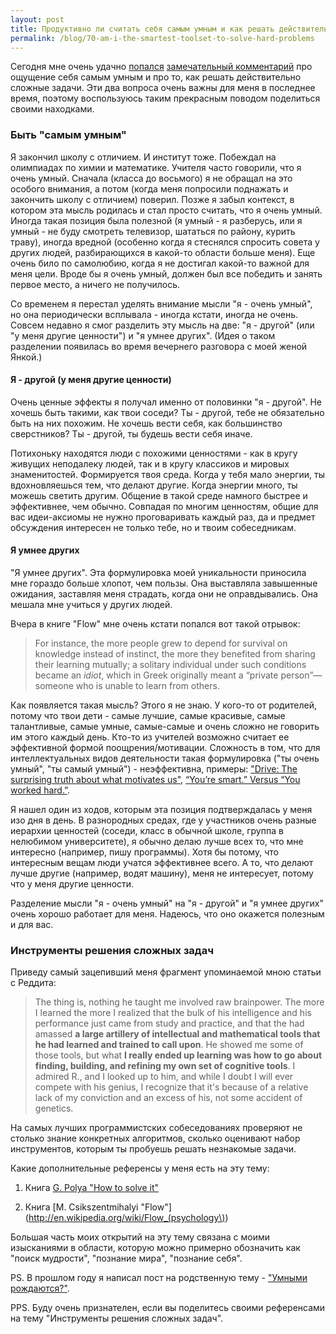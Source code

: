 ```yaml
---
layout: post
title: Продуктивно ли считать себя самым умным и как решать действительно сложные задачи
permalink: /blog/70-am-i-the-smartest-toolset-to-solve-hard-problems
---
```

Сегодня мне очень удачно [попался](http://news.ycombinator.com/item?id=3427762) [замечательный комментарий](http://www.reddit.com/r/confession/comments/nxdzz/im_not_as_smart_as_i_thought_i_was/c3d91jl) про ощущение себя самым умным и про то, как решать действительно сложные задачи. Эти два вопроса очень важны для меня в последнее время, поэтому воспользуюсь таким прекрасным поводом поделиться своими находками.
<!--more-->

### Быть "самым умным"

Я закончил школу с отличием. И институт тоже. Побеждал на олимпиадах по химии и математике. Учителя часто говорили, что я очень умный. Сначала (класса до восьмого) я не обращал на это особого внимания, а потом (когда меня попросили поднажать и закончить школу с отличием) поверил. Позже я забыл контекст, в котором эта мысль родилась и стал просто считать, что я очень умный. Иногда такая позиция была полезной (я умный - я разберусь, или я умный - не буду смотреть телевизор, шататься по району, курить траву), иногда вредной (особенно когда я стеснялся спросить совета у других людей, разбирающихся в какой-то области больше меня). Еще очень било по самолюбию, когда я не достигал какой-то важной для меня цели. Вроде бы я очень умный, должен был все победить и занять первое место, а ничего не получилось.

Со временем я перестал уделять внимание мысли "я - очень умный", но она периодически всплывала - иногда кстати, иногда не очень. Совсем недавно я смог разделить эту мысль на две: "я - другой" (или "у меня другие ценности") и "я умнее других". (Идея о таком разделении появилась во время вечернего разговора с моей женой Янкой.)

#### Я - другой (у меня другие ценности)

Очень ценные эффекты я получал именно от половинки "я - другой". Не хочешь быть такими, как твои соседи? Ты - другой, тебе не обязательно быть на них похожим. Не хочешь вести себя, как большинство сверстников? Ты - другой, ты будешь вести себя иначе.

Потихоньку находятся люди с похожими ценностями - как в кругу живущих неподалеку людей, так и в кругу классиков и мировых знаменитостей. Формируется твоя среда. Когда у тебя мало энергии, ты вдохновляешься тем, что делают другие. Когда энергии много, ты можешь светить другим. Общение в такой среде намного быстрее и эффективнее, чем обычно. Совпадая по многим ценностям, общие для вас идеи-аксиомы не нужно проговаривать каждый раз, да и предмет обсуждения интересен не только тебе, но и твоим собеседникам.

#### Я умнее других

"Я умнее других". Эта формулировка моей уникальности приносила мне гораздо больше хлопот, чем пользы. Она выставляла завышенные ожидания, заставляя меня страдать, когда они не оправдывались. Она мешала мне учиться у других людей.

Вчера в книге "Flow" мне очень кстати попался вот такой отрывок:

> For instance, the more people grew to depend for survival on knowledge instead of instinct, the more they benefited from sharing their learning mutually; a solitary individual under such conditions became an _idiot_, which in Greek originally meant a “private person”—someone who is unable to learn from others.

Как появляется такая мысль? Этого я не знаю. У кого-то от родителей, потому что твои дети - самые лучшие, самые красивые, самые талантливые, самые умные, самые-самые и очень сложно не говорить им этого каждый день. Кто-то из учителей возможно считает ее эффективной формой поощрения/мотивации. Сложность в том, что для интеллектуальных видов деятельности такая формулировка ("ты очень умный", "ты самый умный") - неэффективна, примеры: ["Drive: The surprising truth about what motivates us"](http://www.youtube.com/watch?v=u6XAPnuFjJc), [“You’re smart.” Versus “You worked hard.”](http://playfightrepeat.wordpress.com/2011/11/16/youre-smart/).

Я нашел один из ходов, которым эта позиция подтверждалась у меня изо дня в день. В разнородных средах, где у участников очень разные иерархии ценностей (соседи, класс в обычной школе, группа в нелюбимом университете), я обычно делаю лучше всех то, что мне интересно (например, пишу программы). Хотя бы потому, что интересным вещам люди учатся эффективнее всего. А то, что делают лучше другие (например, водят машину), меня не интересует, потому что у меня другие ценности.

Разделение мысли "я - очень умный" на "я - другой" и "я умнее других" очень хорошо работает для меня. Надеюсь, что оно окажется полезным и для вас.

### Инструменты решения сложных задач

Приведу самый зацепивший меня фрагмент упоминаемой мною статьи с Реддита:

> The thing is, nothing he taught me involved raw brainpower. The more I learned the more I realized that the bulk of his intelligence and his performance just came from study and practice, and that the had amassed **a large artillery of intellectual and mathematical tools that he had learned and trained to call upon**. He showed me some of those tools, but what **I really ended up learning was how to go about finding, building, and refining my own set of cognitive tools**. I admired R., and I looked up to him, and while I doubt I will ever compete with his genius, I recognize that it's because of a relative lack of my conviction and an excess of his, not some accident of genetics.

На самых лучших программистских собеседованиях проверяют не столько знание конкретных алгоритмов, сколько оценивают набор инструментов, которым ты пробуешь решать незнакомые задачи.

Какие дополнительные референсы у меня есть на эту тему:

1. Книга [G. Polya "How to solve it"](http://en.wikipedia.org/wiki/How_to_Solve_It)

2. Книга [M. Csikszentmihalyi "Flow"](http://en.wikipedia.org/wiki/Flow_(psychology\))

Большая часть моих открытий на эту тему связана с моими изысканиями в области, которую можно примерно обозначить как "поиск мудрости", "познание мира", "познание себя".

PS. В прошлом году я написал пост на родственную тему - ["Умными рождаются?"](http://vorushin.ru/blog/41-umnymi-rozhdayutsya/).

PPS. Буду очень признателен, если вы поделитесь своими референсами на тему "Инструменты решения сложных задач".
